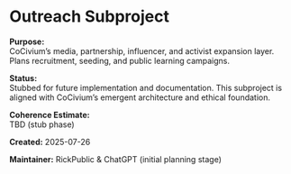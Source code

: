 <!-- status: stub; target: 150+ words -->
<!-- status: stub; target: 150+ words -->
<!-- Filename: README_outreach.md -->
# Outreach Subproject

**Purpose:**  
CoCivium’s media, partnership, influencer, and activist expansion layer. Plans recruitment, seeding, and public learning campaigns.

**Status:**  
Stubbed for future implementation and documentation. This subproject is aligned with CoCivium’s emergent architecture and ethical foundation.

**Coherence Estimate:**  
TBD (stub phase)

**Created:** 2025-07-26

**Maintainer:** RickPublic & ChatGPT (initial planning stage)



